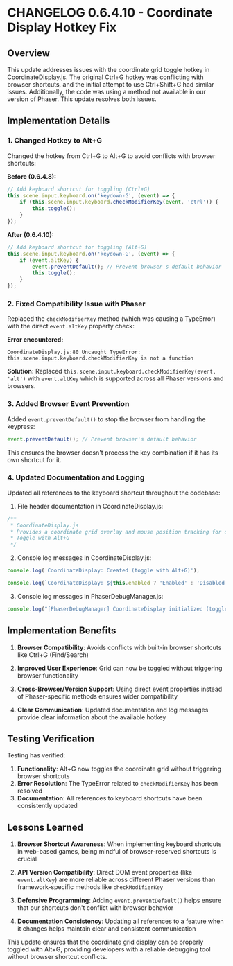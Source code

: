 # CHANGELOG 0.6.4.10 - Coordinate Display Hotkey Fix

## Overview

This update addresses issues with the coordinate grid toggle hotkey in CoordinateDisplay.js. The original Ctrl+G hotkey was conflicting with browser shortcuts, and the initial attempt to use Ctrl+Shift+G had similar issues. Additionally, the code was using a method not available in our version of Phaser. This update resolves both issues.

## Implementation Details

### 1. Changed Hotkey to Alt+G

Changed the hotkey from Ctrl+G to Alt+G to avoid conflicts with browser shortcuts:

**Before (0.6.4.8):**
```javascript
// Add keyboard shortcut for toggling (Ctrl+G)
this.scene.input.keyboard.on('keydown-G', (event) => {
    if (this.scene.input.keyboard.checkModifierKey(event, 'ctrl')) {
        this.toggle();
    }
});
```

**After (0.6.4.10):**
```javascript
// Add keyboard shortcut for toggling (Alt+G)
this.scene.input.keyboard.on('keydown-G', (event) => {
    if (event.altKey) {
        event.preventDefault(); // Prevent browser's default behavior
        this.toggle();
    }
});
```

### 2. Fixed Compatibility Issue with Phaser

Replaced the `checkModifierKey` method (which was causing a TypeError) with the direct `event.altKey` property check:

**Error encountered:**
```
CoordinateDisplay.js:80 Uncaught TypeError: this.scene.input.keyboard.checkModifierKey is not a function
```

**Solution:**
Replaced `this.scene.input.keyboard.checkModifierKey(event, 'alt')` with `event.altKey` which is supported across all Phaser versions and browsers.

### 3. Added Browser Event Prevention

Added `event.preventDefault()` to stop the browser from handling the keypress:
```javascript
event.preventDefault(); // Prevent browser's default behavior
```

This ensures the browser doesn't process the key combination if it has its own shortcut for it.

### 4. Updated Documentation and Logging

Updated all references to the keyboard shortcut throughout the codebase:

1. File header documentation in CoordinateDisplay.js:
```javascript
/**
 * CoordinateDisplay.js
 * Provides a coordinate grid overlay and mouse position tracking for debugging
 * Toggle with Alt+G
 */
```

2. Console log messages in CoordinateDisplay.js:
```javascript
console.log('CoordinateDisplay: Created (toggle with Alt+G)');
```
```javascript
console.log(`CoordinateDisplay: ${this.enabled ? 'Enabled' : 'Disabled'} (toggle with Alt+G)`);
```

3. Console log messages in PhaserDebugManager.js:
```javascript
console.log("[PhaserDebugManager] CoordinateDisplay initialized (toggle with Alt+G)");
```

## Implementation Benefits

1. **Browser Compatibility**: Avoids conflicts with built-in browser shortcuts like Ctrl+G (Find/Search)

2. **Improved User Experience**: Grid can now be toggled without triggering browser functionality

3. **Cross-Browser/Version Support**: Using direct event properties instead of Phaser-specific methods ensures wider compatibility

4. **Clear Communication**: Updated documentation and log messages provide clear information about the available hotkey

## Testing Verification

Testing has verified:

1. **Functionality**: Alt+G now toggles the coordinate grid without triggering browser shortcuts
2. **Error Resolution**: The TypeError related to `checkModifierKey` has been resolved
3. **Documentation**: All references to keyboard shortcuts have been consistently updated

## Lessons Learned

1. **Browser Shortcut Awareness**: When implementing keyboard shortcuts in web-based games, being mindful of browser-reserved shortcuts is crucial

2. **API Version Compatibility**: Direct DOM event properties (like `event.altKey`) are more reliable across different Phaser versions than framework-specific methods like `checkModifierKey`

3. **Defensive Programming**: Adding `event.preventDefault()` helps ensure that our shortcuts don't conflict with browser behavior

4. **Documentation Consistency**: Updating all references to a feature when it changes helps maintain clear and consistent communication

This update ensures that the coordinate grid display can be properly toggled with Alt+G, providing developers with a reliable debugging tool without browser shortcut conflicts.
